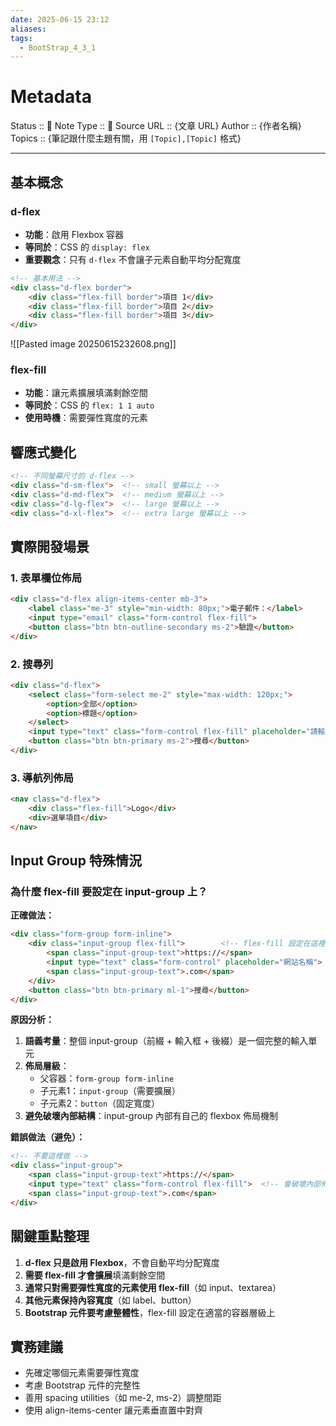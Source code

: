 ```yaml
---
date: 2025-06-15 23:12
aliases: 
tags:
  - BootStrap_4_3_1
---
```

# Metadata
Status :: 🌱
Note Type :: 📰
Source URL :: {文章 URL}
Author :: {作者名稱}
Topics :: {筆記跟什麼主題有關，用 `[Topic],[Topic]` 格式}

---
## 基本概念

### d-flex

- **功能**：啟用 Flexbox 容器
- **等同於**：CSS 的 `display: flex`
- **重要觀念**：只有 `d-flex` 不會讓子元素自動平均分配寬度

```html
<!-- 基本用法 -->
<div class="d-flex border">
    <div class="flex-fill border">項目 1</div>
    <div class="flex-fill border">項目 2</div>
    <div class="flex-fill border">項目 3</div>
</div>
```

![[Pasted image 20250615232608.png]]
### flex-fill

- **功能**：讓元素擴展填滿剩餘空間
- **等同於**：CSS 的 `flex: 1 1 auto`
- **使用時機**：需要彈性寬度的元素

## 響應式變化

```html
<!-- 不同螢幕尺寸的 d-flex -->
<div class="d-sm-flex">  <!-- small 螢幕以上 -->
<div class="d-md-flex">  <!-- medium 螢幕以上 -->
<div class="d-lg-flex">  <!-- large 螢幕以上 -->
<div class="d-xl-flex">  <!-- extra large 螢幕以上 -->
```

## 實際開發場景

### 1. 表單欄位佈局

```html
<div class="d-flex align-items-center mb-3">
    <label class="me-3" style="min-width: 80px;">電子郵件：</label>
    <input type="email" class="form-control flex-fill">
    <button class="btn btn-outline-secondary ms-2">驗證</button>
</div>
```

### 2. 搜尋列

```html
<div class="d-flex">
    <select class="form-select me-2" style="max-width: 120px;">
        <option>全部</option>
        <option>標題</option>
    </select>
    <input type="text" class="form-control flex-fill" placeholder="請輸入關鍵字">
    <button class="btn btn-primary ms-2">搜尋</button>
</div>
```

### 3. 導航列佈局

```html
<nav class="d-flex">
    <div class="flex-fill">Logo</div>
    <div>選單項目</div>
</nav>
```

## Input Group 特殊情況

### 為什麼 flex-fill 要設定在 input-group 上？

**正確做法：**

```html
<div class="form-group form-inline">
    <div class="input-group flex-fill">        <!-- flex-fill 設定在這裡 -->
        <span class="input-group-text">https://</span>
        <input type="text" class="form-control" placeholder="網站名稱">
        <span class="input-group-text">.com</span>
    </div>
    <button class="btn btn-primary ml-1">搜尋</button>
</div>
```

**原因分析：**

1. **語義考量**：整個 input-group（前綴 + 輸入框 + 後綴）是一個完整的輸入單元
2. **佈局層級**：
    - 父容器：`form-group form-inline`
    - 子元素1：`input-group`（需要擴展）
    - 子元素2：`button`（固定寬度）
3. **避免破壞內部結構**：input-group 內部有自己的 flexbox 佈局機制

**錯誤做法（避免）：**

```html
<!-- 不要這樣做 -->
<div class="input-group">
    <span class="input-group-text">https://</span>
    <input type="text" class="form-control flex-fill">  <!-- 會破壞內部佈局 -->
    <span class="input-group-text">.com</span>
</div>
```

## 關鍵重點整理

1. **d-flex 只是啟用 Flexbox**，不會自動平均分配寬度
2. **需要 flex-fill 才會擴展**填滿剩餘空間
3. **通常只對需要彈性寬度的元素使用 flex-fill**（如 input、textarea）
4. **其他元素保持內容寬度**（如 label、button）
5. **Bootstrap 元件要考慮整體性**，flex-fill 設定在適當的容器層級上

## 實務建議

- 先確定哪個元素需要彈性寬度
- 考慮 Bootstrap 元件的完整性
- 善用 spacing utilities（如 me-2, ms-2）調整間距
- 使用 align-items-center 讓元素垂直置中對齊